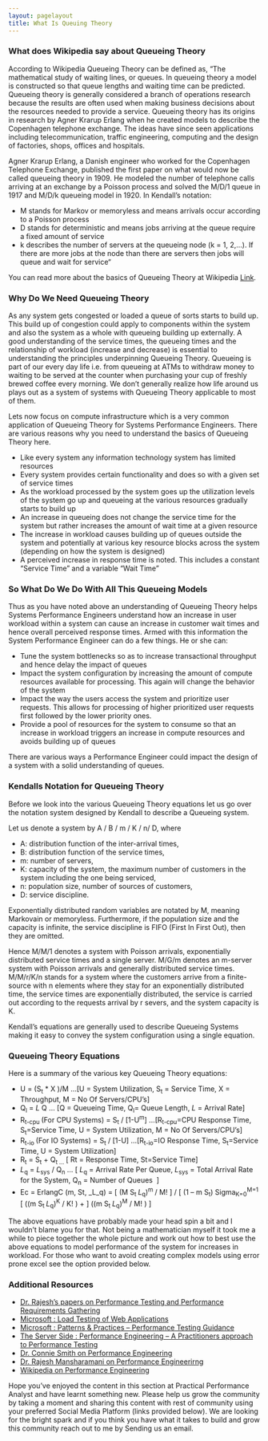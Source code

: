 ```yaml
---
layout: pagelayout
title: What Is Queuing Theory
---
```


### What does Wikipedia say about Queueing Theory

According to Wikipedia Queueing Theory can be defined as, “The mathematical study of waiting lines, or queues. In queueing theory a model is constructed so that queue lengths and waiting time can be predicted. Queueing theory is generally considered a branch of operations research because the results are often used when making business decisions about the resources needed to provide a service. Queueing theory has its origins in research by Agner Krarup Erlang when he created models to describe the Copenhagen telephone exchange. The ideas have since seen applications including telecommunication, traffic engineering, computing and the design of factories, shops, offices and hospitals.

Agner Krarup Erlang, a Danish engineer who worked for the Copenhagen Telephone Exchange, published the first paper on what would now be called queueing theory in 1909. He modeled the number of telephone calls arriving at an exchange by a Poisson process and solved the M/D/1 queue in 1917 and M/D/k queueing model in 1920. In Kendall’s notation:

* M stands for Markov or memoryless and means arrivals occur according to a Poisson process
* D stands for deterministic and means jobs arriving at the queue require a fixed amount of service
* k describes the number of servers at the queueing node (k = 1, 2,…). If there are more jobs at the node than there are servers then jobs will queue and wait for service“

You can read more about the basics of Queueing Theory at Wikipedia [Link](https://en.wikipedia.org/wiki/Queueing_theory).

### Why Do We Need Queueing Theory

As any system gets congested or loaded a queue of sorts starts to build up. This build up of congestion could apply to components within the system and also the system as a whole with queueing building up externally. A good understanding of the service times, the queueing times and the relationship of workload (increase and decrease) is essential to understanding the principles underpinning Queueing Theory. Queueing is part of our every day life i.e. from queueing at ATMs to withdraw money to waiting to be served at the counter when purchasing your cup of freshly brewed coffee every morning. We don&#8217;t generally realize how life around us plays out as a system of systems with Queueing Theory applicable to most of them.

Lets now focus on compute infrastructure which is a very common application of Queueing Theory for Systems Performance Engineers. There are various reasons why you need to understand the basics of Queueing Theory here.

  * Like every system any information technology system has limited resources
  * Every system provides certain functionality and does so with a given set of service times
  * As the workload processed by the system goes up the utilization levels of the system go up and queueing at the various resources gradually starts to build up
  * An increase in queueing does not change the service time for the system but rather increases the amount of wait time at a given resource
  * The increase in workload causes building up of queues outside the system and potentially at various key resource blocks across the system (depending on how the system is designed)
  * A perceived increase in response time is noted. This includes a constant &#8220;Service Time&#8221; and a variable &#8220;Wait Time&#8221;

### So What Do We Do With All This Queueing Models

Thus as you have noted above an understanding of Queueing Theory helps Systems Performance Engineers understand how an increase in user workload within a system can cause an increase in customer wait times and hence overall perceived response times. Armed with this information the System Performance Engineer can do a few things. He or she can:

  * Tune the system bottlenecks so as to increase transactional throughput and hence delay the impact of queues
  * Impact the system configuration by increasing the amount of compute resources available for processing. This again will change the behavior of the system
  * Impact the way the users access the system and prioritize user requests. This allows for processing of higher prioritized user requests first followed by the lower priority ones.
  * Provide a pool of resources for the system to consume so that an increase in workload triggers an increase in compute resources and avoids building up of queues

There are various ways a Performance Engineer could impact the design of a system with a solid understanding of queues.

### Kendalls Notation for Queueing Theory

Before we look into the various Queueing Theory equations let us go over the notation system designed by Kendall to describe a Queueing system.

Let us denote a system by A / B / m / K / n/ D, where

  * A: distribution function of the inter-arrival times,
  * B: distribution function of the service times,
  * m: number of servers,
  * K: capacity of the system, the maximum number of customers in the system including the one being serviced,
  * n: population size, number of sources of customers,
  * D: service discipline.

Exponentially distributed random variables are notated by M, meaning Markovain or memoryless. Furthermore, if the population size and the capacity is infinite, the service discipline is FIFO (First In First Out), then they are omitted.

Hence M/M/1 denotes a system with Poisson arrivals, exponentially distributed service times and a single server. M/G/m denotes an m-server system with Poisson arrivals and generally distributed service times. M/M/r/K/n stands for a system where the customers arrive from a finite-source with n elements where they stay for an exponentially distributed time, the service times are exponentially distributed, the service is carried out according to the requests arrival by r severs, and the system capacity is K.

Kendall&#8217;s equations are generally used to describe Queueing Systems making it easy to convey the system configuration using a single equation.

### Queueing Theory Equations

Here is a summary of the various key Queueing Theory equations:

  * U = (S<sub>t</sub> * X )/M &#8230;[U = System Utilization, S<sub>t</sub> = Service Time, X = Throughput, M = No Of Servers/CPU&#8217;s]
  * Q<sub>l</sub> = _L_ Q &#8230; [Q = Queueing Time, Q<sub>l</sub>= Queue Length, _L_ = Arrival Rate]
  * R<sub>t-cpu </sub>(For CPU Systems) = S<sub>t</sub> / [1-U<sup>m</sup>] &#8230;[R<sub>t-cpu</sub>=CPU Response Time, S<sub>t</sub>=Service Time, U = System Utilization, M = No Of Servers/CPU&#8217;s]
  * R<sub>t-io </sub>(For IO Systems) = S<sub>t</sub> / [1-U] &#8230;[R<sub>t-io</sub>=IO Response Time, S<sub>t</sub>=Service Time, U = System Utilization]
  * R<sub>t</sub> = S<sub>t</sub> + Q<sub>t &#8230; </sub>[ Rt = Response Time, St=Service Time]
  * _L_<sub>q</sub> = _L_<sub>sys</sub> / Q<sub>n</sub> &#8230; [ _L_<sub>q</sub> = Arrival Rate Per Queue, _L_<sub>sys</sub> = Total Arrival Rate for the System, Q<sub>n</sub> = Number of Queues  ]
  * Ec = ErlangC (m, St, _L_q) = [ (M S<sub>t </sub>_L_<sub>q</sub>)<sup>m </sup>/ M! ] / [ (1 &#8211; m S<sub>t</sub>) Sigma<sub>K=0</sub><sup>M=1</sup> [ ((m S<sub>t </sub>_L_<sub>q</sub>)<sup>K</sup> / K! ) + ] ((m S<sub>t </sub>_L_<sub>q</sub>)<sup>M</sup> / M! ) ]

The above equations have probably made your head spin a bit and I wouldn&#8217;t blame you for that. Not being a mathematician myself it took me a while to piece together the whole picture and work out how to best use the above equations to model performance of the system for increases in workload. For those who want to avoid creating complex models using error prone excel see the option provided below.

### Additional Resources

* [Dr. Rajesh’s papers on Performance Testing and Performance Requirements Gathering](https://sites.google.com/site/swperfengg/)
* [Microsoft : Load Testing of Web Applications](http://msdn.microsoft.com/en-us/library/bb924372.aspx)
* [Microsoft : Patterns & Practices – Performance Testing Guidance](http://perftesting.codeplex.com/wikipage?title=How%20To:%20Model%20the%20Workload%20for%20Web%20Applications)
* [The Server Side : Performance Engineering – A Practitioners approach to Performance Testing](http://www.theserverside.com/news/1363731/Performance-Engineering-a-Practitioners-Approach-to-Performance-Testing)
* [Dr. Connie Smith on Performance Engineering](http://www.perfeng.com)
* [Dr. Rajesh Mansharamani on Performance Engineerirng](https://sites.google.com/site/swperfengg/home)
* [Wikipedia on Performance Engineering](http://en.wikipedia.org/wiki/Performance_engineering)

Hope you’ve enjoyed the content in this section at Practical Performance Analyst and have learnt something new. Please help us grow the community by taking a moment and sharing this content with rest of community using your preferred Social Media Platform (links provided below). We are looking for the bright spark and if you think you have what it takes to build and grow this community reach out to me by Sending us an email. 

